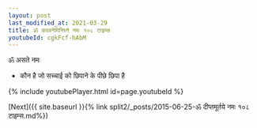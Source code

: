 ```yaml
---
layout: post
last_modified_at: 2021-03-29
title: ॐ कालनेमिनिघ्ने नमः १०८ टाइम्स
youtubeId: cgkFcf-hAbM
---
```

 
 
 ॐ असते नमः  
 
 -  कौन है जो सच्चाई को छिपाने के पीछे छिपा है 
 
  
 
  
 
 
 
 
 
 


{% include youtubePlayer.html id=page.youtubeId %}
 
[Next]({{ site.baseurl }}{% link  split2/_posts/2015-06-25-ॐ दीप्तमूर्तये नमः १०८ टाइम्स.md%})
 
